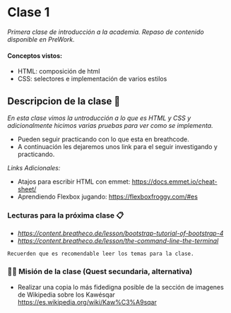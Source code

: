 # Clase 1

_Primera clase de introducción a la academia. Repaso de contenido disponible en PreWork._
#### Conceptos vistos:
- HTML: composición de html
- CSS: selectores e implementación de varios estilos
## Descripcion de la clase 🚀

_En esta clase vimos la untroducción a lo que es HTML y CSS y adicionalmente hicimos varias pruebas para ver como se implementa._

+ Pueden seguir practicando con lo que esta en breathcode.
+ A continuación les dejaremos unos link para el seguir investigando y practicando.

_Links Adicionales:_

+ Atajos para escribir HTML con emmet: https://docs.emmet.io/cheat-sheet/
+ Aprendiendo Flexbox jugando: https://flexboxfroggy.com/#es


### Lecturas para la próxima clase 📋

+ _https://content.breatheco.de/lesson/bootstrap-tutorial-of-bootstrap-4_
+ _https://content.breatheco.de/lesson/the-command-line-the-terminal_

```
Recuerden que es recomendable leer los temas para la clase.
```

<!-- ### Installation 🔧

#### Create a new repository on the command line
echo "# soloparaprobar" >> README.md
git init
git add README.md
git commit -m "first commit"
git branch -M main
git remote add origin https://github.com/freddyloboq/soloparaprobar.git
git push -u origin main

#### …or push an existing repository from the command line
git remote add origin https://github.com/freddyloboq/soloparaprobar.git
git branch -M main
git push -u origin main -->

 ### 👩‍🚀 Misión de la clase (Quest secundaria, alternativa)
 - Realizar una copia lo más fidedigna posible de la sección de imagenes de Wikipedia sobre los Kawésqar
https://es.wikipedia.org/wiki/Kaw%C3%A9sqar
